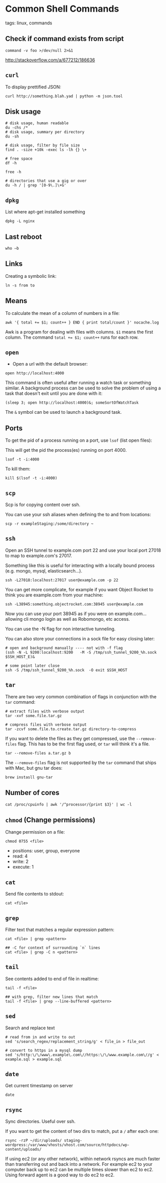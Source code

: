 # Common Shell Commands

tags: linux, commands

## Check if command exists from script

```
command -v foo >/dev/null 2>&1
```

http://stackoverflow.com/a/677212/186636

## `curl`

To display prettified JSON:

```
curl http://something.blah.yad | python -m json.tool
```

## Disk usage

```
# disk usage, human readable
du -chs /*
# disk usage, summary per directory
du -sh

# disk usage, filter by file size
find . -size +10k -exec ls -lh {} \+

# free space
df -h

free -h

# directories that use a gig or over
du -h / | grep '[0-9\.]\+G'
```

## `dpkg`

List where apt-get installed something

```
dpkg -L nginx
```

## Last reboot

```
who –b
```

## Links

Creating a symbolic link:

```
ln -s from to
```

## Means

To calculate the mean of a column of numbers in a file:

```shell
awk '{ total += $1; count++ } END { print total/count }' nocache.log
```

Awk is a program for dealing with files with columns. `$1` means the first column.
The command `total += $1; count++` runs for each row.

## `open`

* Open a url with the default browser:

```shell
open http://localhost:4000
```

This command is often useful after running a watch task or something similar. A
background process can be used to solve the problem of using a task that doesn't
exit until you are done with it:

```
(sleep 3; open http://localhost:4000)&; someSortOfWatchTask
```

The `&` symbol can be used to launch a background task.

## Ports

To get the pid of a process running on a port, use `lsof` (list open files):

This will get the pid the process(es) running on port 4000.

```
lsof -t -i:4000
```

To kill them:

```
kill $(lsof -t -i:4000)
```

## `scp`

Scp is for copying content over ssh.

You can use your ssh aliases when defining the to and from locations:

```
scp -r exampleStaging:/some/directory ~
```

## `ssh`

Open an SSH tunnel to example.com port 22 and use your local port 27018 to
map to example.com's 27017.

Something like this is useful for interacting with a locally bound process (e.g.
  mongo, mysql, elasticsearch...).

```shell
ssh -L27018:localhost:27017 user@example.com -p 22
```

You can get more complicate, for example if you want Object Rocket to think you are example.com from your machine:

```shell
ssh -L38945:something.objectrocket.com:38945 user@example.com
```

Now you can use your port 38945 as if you were on example.com... allowing cli mongo login as well as Robomongo, etc access.

You can use the -N flag for non interactive tunneling.

You can also store your connections in a sock file for easy closing later:

```shell
# open and background manually ---- not with -f flag
(ssh -N -L 9200:localhost:9200   -M -S /tmp/ssh_tunnel_9200_%h.sock $SSH_HOST_E)&

# some point later close
ssh -S /tmp/ssh_tunnel_9200_%h.sock  -O exit $SSH_HOST
```

## `tar`

There are two very common combination of flags in conjunction with the `tar` command:

```
# extract files with verbose output
tar -xvf some.file.tar.gz

# compress files with verbose output
tar -zcvf some.file.to.create.tar.gz directory-to-compress
```

If you want to delete the files as they get compressed, use the `--remove-files` flag.
This has to be the first flag used, or `tar` will think it's a file.

```
tar --remove-files a.tar.gz b
```

The `--remove-files` flag is not supported by the `tar` command that ships with
Mac, but gnu tar does:

```
brew instasll gnu-tar
```

## Number of cores

```
cat /proc/cpuinfo | awk '/^processor/{print $3}' | wc -l
```

## `chmod` (Change permissions)
Change permission on a file:
```
chmod 0755 <file>
```
* positions: user, group, everyone
* read: 4
* write: 2
* execute: 1

## `cat`
Send file contents to stdout:
```
cat <file>
```

## `grep`
Filter text that matches a regular expression pattern:
```
cat <file> | grep <pattern>

## -C for context of surrounding `n` lines
cat <file> | grep -C n <pattern>
```

## `tail`
See contents added to end of file in realtime:
```
tail -f <file>

## with grep, filter new lines that match
tail -f <file> | grep --line-buffered <pattern>
```

## `sed`
Search and replace text
```
# read from in and write to out
sed 's/search_regex/replacement_string/g' < file_in > file_out

# convert to https in a mysql dump
sed 's/http:\/\/www\.example\.com\//https:\/\/www.example.com\//g' < example.sql > example.sql
```

## `date`
Get current timestamp on server
```
date
```

## `rsync`
Sync directories. Useful over ssh.

If you want to get the content of two dirs to match, put a `/` after each one:

```
rsync -rzP ~/dir/uploads/ staging-wordpress:/var/www/vhosts/vhost.com/source/httpdocs/wp-content/uploads/
```

If using ec2 (or any other network), within network rsyncs are much faster than transferring out and back into a network. For example ec2 to your computer back up to ec2 can be multiple times slower than ec2 to ec2. Using forward agent is a good way to do ec2 to ec2.
